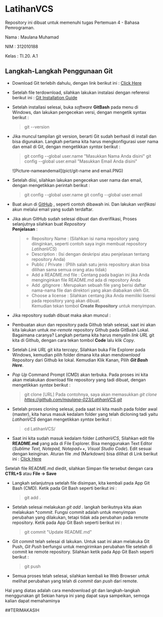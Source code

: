 # LatihanVCS
Repository ini dibuat untuk memenuhi tugas Pertemuan 4 - Bahasa Pemrograman.

Nama    : Maulana Muhamad

NIM     : 312010188

Kelas   : TI.20. A.1

## Langkah-Langkah Penggunaan Git

* Download Git terlebih dahulu, dengan link berikut ini : [Click Here](https://git-scm.com/)

* Setelah file terdownload, silahkan lakukan instalasi dengan referensi berikut ini : [Git Installation Guide](https://git-scm.com/book/en/v2/Getting-Started-Installing-Git)

* Setelah installasi selesai, buka *software* **GitBash** pada menu di Windows, dan lakukan pengecekan versi, dengan mengetik syntax berikut :
    > git --version


* Jika muncul tampilan git version, berarti Git sudah berhasil di install dan bisa digunakan. Langkah pertama kita harus mengkonfigurasi user nama dan email di Git, dengan mengetikkan *syntax* berikut :
    > git config --global user.name "Masukkan Nama Anda disini"<rb>
    > git config --global user.email "Masukkan Email Anda disini"<rb>

    ![Picture-nameandemail](pict/git-name and email.PNG)

* Setelah diisi, silahkan lakukan pengecekan user nama dan email, dengan mengetikkan perintah berikut :<rb>
    > git config --global user.name<rb>
    > git config --global user.email<rb>
* Buat akun di [GitHub](https://github.com) , seperti contoh dibawah ini. Dan lakukan *verifikasi* akun melalui email yang sudah terdaftar. 

* Jika akun GitHub sudah selesai dibuat dan diverifikasi, Proses selanjutnya silahkan buat *Repository*<br>
**Penjelasan** : <br>
    > * Repository Name : (Silahkan isi nama repository yang diinginkan, seperti contoh saya ingin membuat repository *LatihanVCS*)
    > * Description : (Isi dengan deskripsi atau penjelasan tentang repository Anda)
    > * Public / Private : (PIlih salah satu jenis repository akan bisa dilihan sama semua orang atau tidak)
    > * Add a README.md file : Centang pada bagian ini jika Anda menginginkan file README.md ada di repository Anda
    > * Add .gitignore : Merupakan  sebuah file yang berisi daftar nama-nama file dan direktori yang akan diabaikan oleh Git.
    > * Choose a license : Silahkan centang jika Anda memiliki lisensi pada repository yang akan dibuat.<br>
Kemudian tekan tombol **Create Repository** untuk menyimpan.

* Jika repository sudah dibuat maka akan muncul : 

* Pembuatan akun dan repository pada Github telah selesai, saat ini akan kita lakukan untuk *me-remote* repository Github pada GitBash Lokal. Bagaimana caranya?
Langkah pertama kita harus menyalin *link URL* git kita di Github, dengan cara tekan tombol **Code** lalu klik *Copy*.

* Setelah *Link URL* git kita ter*copy*, Silahkan buka File Explorer pada Windows, kemudian pilih folder dimana kita akan men*download* Repository dari Github ke lokal. Kemudian Klik Kanan, Pilih ***Git Bash Here***.

* *Pop Up* Command Prompt (CMD) akan terbuka. Pada proses ini kita akan melakukan download file repository yang tadi dibuat, dengan mengetikkan *syntax* berikut :
    > git clone [URL]
Pada contohnya, saya akan memasukkan *git clone https://github.com/maulana-023/LatihanVCS.git*

* Setelah proses cloning selesai, pada saat ini kita masih pada folder awal (master), kita harus masuk kedalam folder yang telah dicloning tadi yaitu *LatihanVCS* dengan mengetikkan *syntax* berikut :
    > cd LatihanVCS/

* Saat ini kita sudah masuk kedalam folder *LatihanVCS*, Silahkan edit file **README.md** yang ada di File Explorer. Bisa menggunakan Text Editor (*Sublime Text, Notepad, Notepad++, Visual Studio Code*). Edit sesuai dengan keinginan. Aturan file .md (Markdown) bisa dilihat di Link berikut ini : [Click Here](https://guides.github.com/features/mastering-markdown/)

Setelah file README.md diedit, silahkan Simpan file tersebut dengan cara **CTRL+S** atau **File -> Save**

* Langkah selanjutnya setelah file disimpan, kita kembali pada App Git Bash (CMD). Ketik pada Git Bash seperti berikut ini :
    > git add .

* Setelah selesai melakukan *git add .* langkah berikutnya kita akan melakukan **commit*. Fungsi commit adalah untuk menyimpan perubahan yang dilakukan, tetapi tidak ada perubahan pada remote repository. Ketik pada App Git Bash seperti berikut ini :
    > git commit "Update README.md"

* Git *commit* telah selesai di lakukan. Untuk saat ini akan melakuka Git Push, *Git Push* berfungsi untuk mengirimkan perubahan file setelah di commit ke remote repository. Silahkan ketik pada App Git Bash seperti berikut :
    > git push

* Semua proses telah selesai, silahkan kembali ke Web Browser untuk melihat perubahan yang telah di *commit* dan *push* dari remote. 

Hal yang diatas adalah cara mendownload git dan langkah-langkah menggunakan git
Sekian hanya ini yang dapat saya sampeikan, semoga kalian dapat memahaminya

##TERIMAKASIH
